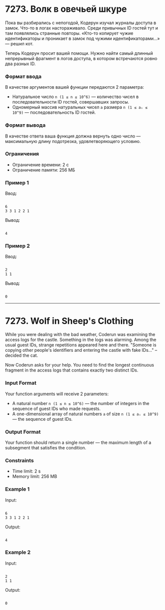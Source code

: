 # 7273. Волк в овечьей шкуре

Пока вы разбирались с непогодой, Кодерун изучал журналы доступа в замок. Что-то в логах настораживало. Среди привычных ID гостей тут и там появлялись странные повторы. «Кто-то копирует чужие идентификаторы и проникает в замок под чужими идентификаторами...» — решил кот.

Теперь Кодерун просит вашей помощи. Нужно найти самый длинный непрерывный фрагмент в логов доступа, в котором встречаются ровно два разных ID.

### Формат ввода

В качестве аргументов вашей функции передаются 2 параметра:

* Натуральное число `n (1 ≤ n ≤ 10^6)` — количество чисел в последовательности ID гостей, совершавших запросы.
* Одномерный массив натуральных чисел `a` размера `n (1 ≤ aᵢ ≤ 10^9)` — последовательность ID гостей.

### Формат вывода

В качестве ответа ваша функция должна вернуть одно число — максимальную длину подотрезка, удовлетворяющего условию.

### Ограничения

* Ограничение времени: 2 с
* Ограничение памяти: 256 МБ

### Пример 1

Ввод:
```

6
3 3 1 2 2 1

```

Вывод:
```

4

```

### Пример 2

Ввод:
```

2
1 1

```

Вывод:
```

0

```

---

# 7273. Wolf in Sheep's Clothing

While you were dealing with the bad weather, Coderun was examining the access logs for the castle. Something in the logs was alarming. Among the usual guest IDs, strange repetitions appeared here and there. "Someone is copying other people's identifiers and entering the castle with fake IDs..." – decided the cat.

Now Coderun asks for your help. You need to find the longest continuous fragment in the access logs that contains exactly two distinct IDs.

### Input Format

Your function arguments will receive 2 parameters:

* A natural number `n (1 ≤ n ≤ 10^6)` — the number of integers in the sequence of guest IDs who made requests.
* A one-dimensional array of natural numbers `a` of size `n (1 ≤ aᵢ ≤ 10^9)` — the sequence of guest IDs.

### Output Format

Your function should return a single number — the maximum length of a subsegment that satisfies the condition.

### Constraints

* Time limit: 2 s
* Memory limit: 256 MB

### Example 1

Input:
```

6
3 3 1 2 2 1

```

Output:
```

4

```

### Example 2

Input:
```

2
1 1

```

Output:
```

0

```